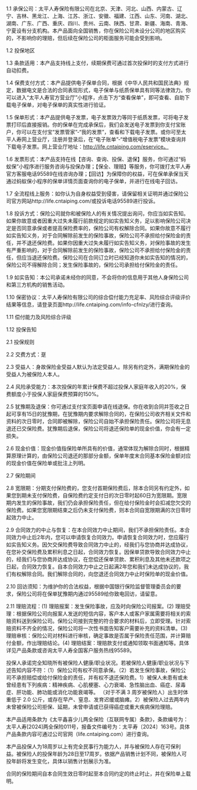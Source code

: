1.1 承保公司：太平人寿保险有限公司在北京、天津、河北、山西、内蒙古、辽宁、吉林、黑龙江、上海、江苏、浙江、安徽、福建、江西、山东、河南、湖北、湖南、广东、广西、重庆、四川、贵州、云南、陕西、甘肃、新疆、海南、青海、宁夏设有分支机构。本产品面向全国销售，你在保险公司未设分公司的地区购买的，不影响你的理赔，但后续在保险公司的柜面服务可能会受到影响。

1.2 投保地区

1.3 条款适用：本产品支持线上支付，续期保费可通过首次投保时的支付方式进行自动扣费。

1.4 保费支付方式：本产品提供电子保单合同，根据《中华人民共和国民法典》规定，数据电文是合法的合同表现形式，电子保单与纸质保单具有同等法律效力。你可以进入“太平人寿官方营业厅”小程序，点击下方“查看保单”，即可查看、自助下载电子保单，对电子保单的真实性进行验证。

1.5 保单形式：本产品提供电子发票，电子发票效力等同于纸质发票，可将电子发票打印后直接报销。你的保单在完成承保后，我们会发送电子发票到你支付宝账户，你可以在支付宝“发票管家”-“我的发票”，查看和下载电子发票。或你可至太平人寿网上营业厅，注册并登录后，在“电子账单”-“增值税电子发票”模块查询并下载电子发票。网上营业厅地址：http://life.cntaiping.com/eservice。

1.6 发票形式：本产品支持在线【咨询、查询、投保、退保】服务，你可通过“蚂蚁保”小程序进行服务咨询与投保办理；【保全、理赔】等服务，你可拨打太平人寿官方客服电话95589在线咨询办理；【回访】为保障你的权益，可在保单承保当天通过蚂蚁保小程序的保单详情页面查询你的电子保单，并进行在线电子回访。

1.7 全流程线上服务：如你认为自身权益受到侵害，请保留相关证明并通过保险公司官方网站http://life.cntaiping.com/或投诉电话95589进行投诉。

1.8 投诉方式：保险公司就你和被保险人的有关情况提出询问，你应当如实告知。如果你故意或者因重大过失未履行前款规定的如实告知义务，足以影响保险公司决定是否同意承保或者提高保险费率的，保险公司有权解除合同。如果你故意不履行如实告知义务，对于合同解除前发生的保险事故，保险公司不承担给付保险金的责任，并不退还保险费。如果你因重大过失未履行如实告知义务，对保险事故的发生有严重影响的，对于合同解除前发生的保险事故，保险公司不承担给付保险金的责任，但应当退还保险费。保险公司在合同订立时已经知道你未如实告知的情况的，保险公司不得解除合同；发生保险事故的，保险公司承担给付保险金的责任。

1.9 如实告知：本公司承诺未经你的同意，不会将你的信息用于其他人身保险公司和第三方机构的销售活动。

1.10 保密协议：太平人寿保险有限公司的综合偿付能力充足率、风险综合评级评价结果等信息，请登录页面http://life.cntaiping.com/info-cfnlzy/进行查询。

1.11 偿付能力及风险综合评级

1.12 投保告知

2.1 投保规则

2.2 交费方式：趸

2.3 受益人：身故保险金受益人默认为法定受益人。除另有约定外，满期保险金的受益人为被保险人本人。

2.4 风险承受能力：本次投保的年累计保费不超过投保人家庭年收入的20%，保费额度小于投保人家庭保费预算的150%。

2.5 犹豫期及退保：你可通过支付宝页面申请在线退保。你在收到合同并签收之日起可享有15日的犹豫期，在犹豫期内要求解除合同的，在保险公司收齐相关文件和资料的次日零时，合同即被解除，保险公司自始不承担保险责任。保险公司将无息退还已交保险费。犹豫期后退保，保险公司将退还保险单的现金价值，你会有一定损失。

2.6 现金价值：现金价值指保险单所具有的价值，通常体现为解除合同时，根据精算原理计算的，由保险公司退还的那部分金额，保单年度末合同基本保险金额对应的现金价值在保险单或批注上列明。

2.7 保险期间

2.8 宽限期：分期支付保险费的，您支付首期保险费后，除本合同另有约定外，如果您到期未支付保险费，自保险费约定支付日的次日零时起60日为宽限期。宽限期内发生的保险事故，我们仍会承担保险责任，但在给付保险金时会扣减您欠交的保险费。如果您宽限期结束之后仍未支付保险费，则本合同自宽限期满的次日零时起效力中止。

2.9 合同效力的中止与恢复：在本合同效力中止期间，我们不承担保险责任。本合同效力中止后2年内，您可以申请恢复合同效力。申请恢复合同效力时，您应履行如实告知义务。因欠交保险费导致合同效力中止的，经我们与您协商并达成协议，在您补交保险费及累积利息之日起，合同效力恢复。因保单贷款导致合同效力中止的，经我们与您协商并达成协议，在您偿还保单贷款、累积利息及其他未还款项之日起，合同效力恢复。自本合同效力中止之日起满2年您和我们未达成协议的，我们有权解除合同。我们解除合同的，向您退还合同效力中止时保险单的现金价值。

2.10 回访须知：为维护你的合法权益，根据中国银行保险监督管理委员会的要求，保险公司将在保单犹豫期内通过95589给你致电回访，请留意。

2.11 理赔流程：(1) 理赔报案：发生保险事故，应及时向保险公司报案。(2) 理赔受理：根据保险公司向报案人发送的短信内容，客户本人或客户家属需要将相关的索赔资料送到保险公司。保险公司接到完整的符合要求的材料后，立即受理。针对索赔资料不齐全的情况，保险公司将一次性书面告知客户需要补充的资料清单。(3) 理赔审核：保险公司对材料进行审核，确定事故是否属于保险责任范围，并计算赔付金额，作出理赔结论。(4) 理赔结案：理赔款支付或通知领取书面通知等。具体详见产品条款或咨询太平人寿全国客户服务热线95589。

投保人承诺完全知晓所有被保险人健康/职业状况。若被保险人健康/职业状况与下述告知内容不符：（1）保险公司有权不同意承保。（2）若发生保险事故，保险公司不承担赔偿或给付保险金的责任，并有权不退还保险费。1）被保人未患有或未曾经患有下列疾病：精神疾病、心肌梗塞、心力衰竭、急性脑出血、癌症、尿毒症、肝功能、肺功能或消化功能衰竭等。 （对于不满 3 周岁被保险人）出生时体重低于 2.0 公斤，或存在早产、窒息、发育迟缓或脑瘫。2）被保险人过去两年内未曾被保险公司拒保、延期，未曾申请或已获得癌症或重大疾病保险理赔。

本产品适用条款为《太平鑫喜少儿两全保险（互联网专属）条款》，条款编号为：太平人寿[2024]两全保险011号，报备文件编号为：太平寿〔2024〕163号。具体产品条款内容可通过公司官网（life.cntaiping.com）进行查询。

本产品投保人为18周岁以上有完全民事行为能力人，并与被保险人存在可保利益。被保险人的投保年龄为28日至17周岁。依据产品销售计划不同，被保险人可投年龄将发生变化，具体以销售计划展示为准。

合同的保险期间自本合同生效日零时起至本合同约定的终止时止，并在保险单上载明。